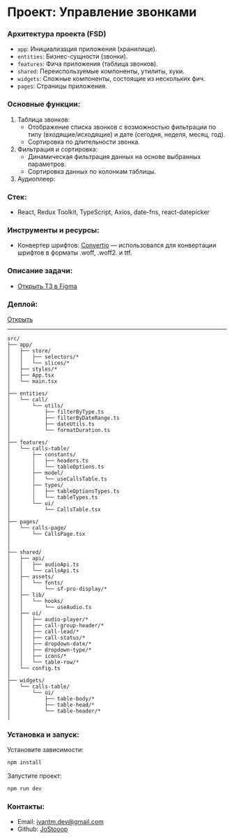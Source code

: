 # Проект: Управление звонками

### Архитектура проекта (FSD)
- `app`: Инициализация приложения (хранилище).
- `entities`: Бизнес-сущности (звонки).
- `features`: Фича приложения (таблица звонков).
- `shared`: Переиспользуемые компоненты, утилиты, хуки.
- `widgets`: Сложные компоненты, состоящие из нескольких фич.
- `pages`: Страницы приложения.

### Основные функции:
1. Таблица звонков:
   - Отображение списка звонков с возможностью фильтрации по типу (входящие/исходящие) и дате (сегодня, неделя, месяц, год).
   - Сортировка по длительности звонка.
2. Фильтрация и сортировка:
   - Динамическая фильтрация данных на основе выбранных параметров.
   - Сортировка данных по колонкам таблицы.
3. Аудиоплеер:

### Стек:
- React, Redux Toolkit, TypeScript, Axios, date-fns, react-datepicker

### Инструменты и ресурсы:
- Конвертер шрифтов: [Convertio](https://convertio.co/ru/otf-woff/) — использовался для конвертации шрифтов в форматы .woff, .woff2. и ttf.



### Описание задачи:
- [Открыть ТЗ в Figma](https://www.figma.com/design/yfFIzjZSTuLBR3FROcS26a/TZ-FRONT-2024?node-id=1-223&t=46CAJc7aQtfgkR1v-0) 

### Деплой:
[Открыть](https://test-task-skilla-kappa.vercel.app/)

***

```text
src/
├── app/
│   ├── store/
│   │   ├── selectors/*
│   │   └── slices/*
│   ├── styles/*
│   ├── App.tsx
│   └── main.tsx
│
├── entities/
│   └── call/
│       └── utils/
│           ├── filterByType.ts
│           ├── filterByDateRange.ts
│           ├── dateUtils.ts
│           └── formatDuration.ts
│
├── features/
│   └── calls-table/
│       ├── constants/
│       │   ├── headers.ts
│       │   └── tableOptions.ts
│       ├── model/
│       │   └── useCallsTable.ts
│       ├── types/
│       │   ├── tableOptionsTypes.ts
│       │   └── tableTypes.ts
│       └── ui/
│           └── CallsTable.tsx
│
├── pages/
│   └── calls-page/
│       └── CallsPage.tsx
│
│
├── shared/
│   ├── api/ 
│   │   ├── audioApi.ts
│   │   └── callsApi.ts
│   ├── assets/
│   │   └── fonts/
│   │       └── sf-pro-display/*
│   ├── lib/
│   │   └── hooks/
│   │       └── useAudio.ts
│   ├── ui/   
│   │   ├── audio-player/*
│   │   ├── call-group-header/*
│   │   ├── call-lead/*
│   │   ├── call-status/*
│   │   ├── dropdown-date/*
│   │   ├── dropdown-type/*
│   │   ├── icons/*
│   │   └── table-row/*
│   └── config.ts
│
├── widgets/
│   └── calls-table/
│       └── ui/
│           ├── table-body/*
│           ├── table-head/*
│           └── table-header/*
│
```
### Установка и запуск:
Установите зависимости:
```bash
npm install
```
Запустите проект:
```bash
npm run dev
```

### Контакты:
- Email: ivantm.dev@gmail.com
- Github: [JoStooop](https://github.com/JoStooop)

